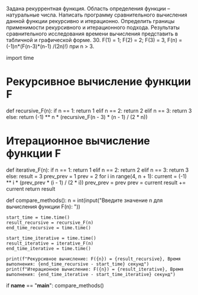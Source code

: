 Задана рекуррентная функция. Область определения функции – натуральные числа. Написать программу сравнительного вычисления данной функции рекурсивно и итерационно. Определить границы применимости рекурсивного и итерационного подхода. Результаты сравнительного исследования времени вычисления представить в табличной и графической форме.
30.	F(1) = 1; F(2) = 2; F(3) = 3, F(n) = (-1)n*(F(n-3)*(n-1) /(2n)!) при n > 3. 


import time

# Рекурсивное вычисление функции F
def recursive_F(n):
    if n == 1:
        return 1
    elif n == 2:
        return 2
    elif n == 3:
        return 3
    else:
        return (-1) ** n * (recursive_F(n - 3) * (n - 1) / (2 * n))

# Итерационное вычисление функции F
def iterative_F(n):
    if n == 1:
        return 1
    elif n == 2:
        return 2
    elif n == 3:
        return 3
    else:
        result = 3
        prev_prev = 1
        prev = 2
        for i in range(4, n + 1):
            current = (-1) ** i * (prev_prev * (i - 1) / (2 * i))
            prev_prev = prev
            prev = current
            result += current
        return result


def compare_methods():
    n = int(input("Введите значение n для вычисления функции F(n): "))

    start_time = time.time()
    result_recursive = recursive_F(n)
    end_time_recursive = time.time()

    start_time_iterative = time.time()
    result_iterative = iterative_F(n)
    end_time_iterative = time.time()

    print(f"Рекурсивное вычисление: F({n}) = {result_recursive}, Время выполнения: {end_time_recursive - start_time} секунд")
    print(f"Итерационное вычисление: F({n}) = {result_iterative}, Время выполнения: {end_time_iterative - start_time_iterative} секунд")

if __name__ == "__main__":
    compare_methods()
